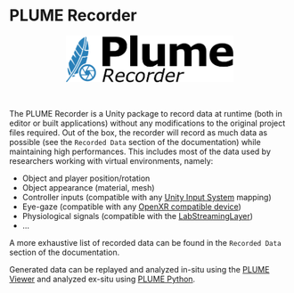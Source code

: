 <style>
  .md-typeset h1,
  .md-content__button {
    display: none;
  }
</style>
# PLUME Recorder
<p align="center">
    <img src="../images/plume_recorder_light.png" alt="plume recorder logo" width="300"/>
</p>

<br/>

The PLUME Recorder is a Unity package to record data at runtime (both in editor or built applications) without any modifications to the original project files required.
Out of the box, the recorder will record as much data as possible (see the `Recorded Data` section of the documentation) while maintaining high performances. This includes most of the data used by researchers working with virtual environments, namely:

- Object and player position/rotation
- Object appearance (material, mesh)
- Controller inputs (compatible with any [Unity Input System](https://docs.unity3d.com/Packages/com.unity.inputsystem@latest/) mapping)
- Eye-gaze (compatible with any [OpenXR compatible device](https://docs.unity3d.com/Packages/com.unity.xr.openxr@1.0/manual/features/eyegazeinteraction.html))
- Physiological signals (compatible with the [LabStreamingLayer](https://labstreaminglayer.org/#/))
- ...

A more exhaustive list of recorded data can be found in the `Recorded Data` section of the documentation.

Generated data can be replayed and analyzed in-situ using the [PLUME Viewer](../viewer/index.md) and analyzed ex-situ using [PLUME Python](../python/index.md).
